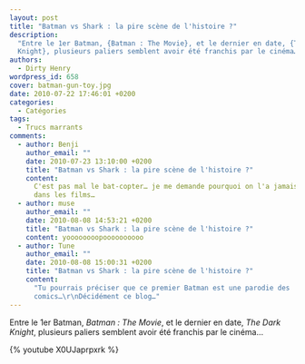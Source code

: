 ```yaml
---
layout: post
title: "Batman vs Shark : la pire scène de l'histoire ?"
description:
  "Entre le 1er Batman, {Batman : The Movie}, et le dernier en date, {The Dark
  Knight}, plusieurs paliers semblent avoir été franchis par le cinéma…"
authors:
  - Dirty Henry
wordpress_id: 658
cover: batman-gun-toy.jpg
date: 2010-07-22 17:46:01 +0200
categories:
  - Catégories
tags:
  - Trucs marrants
comments:
  - author: Benji
    author_email: ""
    date: 2010-07-23 13:10:00 +0200
    title: "Batman vs Shark : la pire scène de l'histoire ?"
    content:
      C'est pas mal le bat-copter… je me demande pourquoi on l'a jamais revu
      dans les films…
  - author: muse
    author_email: ""
    date: 2010-08-08 14:53:21 +0200
    title: "Batman vs Shark : la pire scène de l'histoire ?"
    content: yoooooooopoooooooooo
  - author: Tune
    author_email: ""
    date: 2010-08-08 15:00:31 +0200
    title: "Batman vs Shark : la pire scène de l'histoire ?"
    content:
      "Tu pourrais préciser que ce premier Batman est une parodie des
      comics…\r\nDécidément ce blog…"
---
```


Entre le 1er Batman, _Batman : The Movie_, et le dernier en date, _The Dark
Knight_, plusieurs paliers semblent avoir été franchis par le cinéma…

{% youtube X0UJaprpxrk %}
